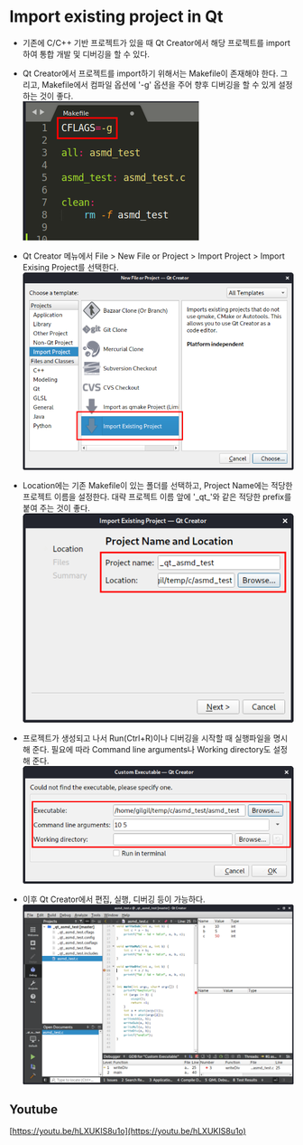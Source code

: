 Import existing project in Qt
===

* 기존에 C/C++ 기반 프로젝트가 있을 때 Qt Creator에서 해당 프로젝트를 import하여 통합 개발 및 디버깅을 할 수 있다.

* Qt Creator에서 프로젝트를 import하기 위해서는 Makefile이 존재해야 한다.
그리고, Makefile에서 컴파일 옵션에 '-g' 옵션을 주어 향후 디버깅을 할 수 있게 설정하는 것이 좋다.  
![](makefile-sc.png)

* Qt Creator 메뉴에서 File > New File or Project > Import Project > Import Exising Project를 선택한다.  
![](sc1.png)

* Location에는 기존 Makefile이 있는 폴더를 선택하고, Project Name에는 적당한 프로젝트 이름을 설정한다.
대략 프로젝트 이름 앞에 '\_qt\_'와 같은 적당한 prefix를 붙여 주는 것이 좋다.  
![](sc2.png)

* 프로젝트가 생성되고 나서 Run(Ctrl+R)이나 디버깅을 시작할 때 실행파일을 명시해 준다.
필요에 따라 Command line arguments나 Working directory도 설정해 준다.  
![](sc3.png)

* 이후 Qt Creator에서 편집, 실행, 디버깅 등이 가능하다.  
![](sc4.png)


## Youtube
[https://youtu.be/hLXUKIS8u1o](https://youtu.be/hLXUKIS8u1o)
